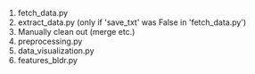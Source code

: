 1. fetch_data.py
2. extract_data.py (only if 'save_txt' was False in 'fetch_data.py')
3. Manually clean out (merge etc.)
4. preprocessing.py
5. data_visualization.py
6. features_bldr.py 
